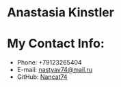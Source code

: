 # Anastasia Kinstler
# My Contact Info:
* Phone: +79123265404
* E-mail: [nastyav74@mail.ru](https://mail.ru/?utm_source=portal&utm_medium=new_portal_navigation&utm_campaign=mail.ru&mt_sub5=1&mt_sub1=e.mail.ru&mt_click_id=mt-ds8xq6-1654140721-1384579286)
* GitHub: [Nancat74](https://github.com/nancat74)
